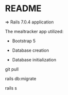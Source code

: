# README
=> Rails 7.0.4 application

The mealtracker app utilized:

* Bootstrap 5

* Database creation

* Database initialization


git pull

rails db:migrate

rails s
